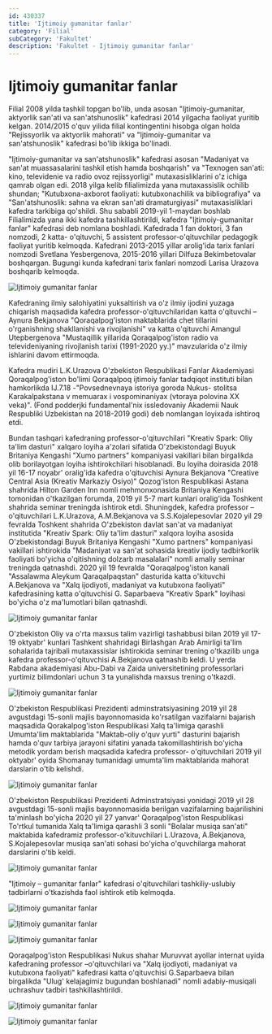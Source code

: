 ```yaml
---
id: 430337
title: 'Ijtimoiy gumanitar fanlar'
category: 'Filial'
subCategory: 'Fakultet'
description: 'Fakultet - Ijtimoiy gumanitar fanlar'
---
```


# Ijtimoiy gumanitar fanlar

Filial 2008 yilda tashkil topgan bo'lib, unda asosan "Ijtimoiy-gumanitar, aktyorlik san'ati va san'atshunoslik" kafedrasi 2014 yilgacha faoliyat yuritib kelgan. 2014/2015 o'quv yilida filial kontingentini hisobga olgan holda "Rejissyorlik va aktyorlik mahorati" va "Ijtimoiy-gumanitar va san'atshunoslik" kafedrasi bo'lib ikkiga bo'linadi.

"Ijtimoiy-gumanitar va san'atshunoslik" kafedrasi asosan "Madaniyat va san'at muassasalarini tashkil etish hamda boshqarish" va "Texnogen san'ati: kino, televidenie va radio ovoz rejissyorligi" mutaxasisliklarini o'z ichiga qamrab olgan edi. 2018 yilga kelib filialimizda yana mutaxassislik ochilib shundan; "Kutubxona-axborot faoliyati: kutubxonachilik va bibliografiya" va "San'atshunoslik: sahna va ekran san'ati dramaturgiyasi" mutaxasisliklari kafedra tarkibiga qo'shildi. Shu sababli 2019-yil 1-maydan boshlab Filialimizda yana ikki kafedra tashkillashtirildi, kafedra "Ijtimoiy-gumanitar fanlar" kafedrasi deb nomlana boshladi. Kafedrada 1 fan doktori, 3 fan nomzodi, 2 katta- o'qituvchi, 5 assistent professor-o'qituvchilar pedagogik faoliyat yuritib kelmoqda. Kafedrani 2013-2015 yillar arolig'ida tarix fanlari nomzodi Svetlana Yesbergenova, 2015-2016 yillari Dilfuza Bekimbetovalar boshqargan. Bugungi kunda kafedrani tarix fanlari nomzodi Larisa Urazova boshqarib kelmoqda.

![Ijtimoiy gumanitar fanlar](/page/430337/1.png)

Kafedraning ilmiy salohiyatini yuksaltirish va o'z ilmiy ijodini yuzaga chiqarish maqsadida kafedra professor-o'qituvchilaridan katta o'qituvchi – Aynura Bekjanova "Qoraqalpog'iston maktablarida chet tillarini o'rganishning shakllanishi va rivojlanishi" va katta o'qituvchi Amangul Utepbergenova "Mustaqillik yillarida Qoraqalpog'iston radio va televideniyaning rivojlanish tarixi (1991-2020 yy.)" mavzularida o'z ilmiy ishlarini davom ettirmoqda.

Kafedra mudiri L.K.Urazova O'zbekiston Respublikasi Fanlar Akademiyasi Qoraqalpog'iston bo'limi Qoraqalpoq ijtimoiy fanlar tadqiqot instituti bilan hamkorlikda IJ.7.18 -"Povsednevnaya istoriya goroda Nukus- stolitsa Karakalpakstana v memuarax i vospominaniyax (vtoraya polovina XX veka)". (Fond podderjki fundamental'nix issledovaniy Akademii Nauk Respubliki Uzbekistan na 2018-2019 godi) deb nomlangan loyixada ishtiroq etdi.

Bundan tashqari kafedraning professor-o'qituvchilari "Kreativ Spark: Oliy ta'lim dasturi" xalqaro loyiha a'zolari sifatida O'zbekistondagi Buyuk Britaniya Kengashi "Xumo partners" kompaniyasi vakillari bilan birgalikda olib borilayotgan loyiha ishtirokchilari hisoblanadi. Bu loyiha doirasida 2018 yil 16-17 noyabr' oralig'ida kafedra o'qituvchisi Aynura Bekjanova "Creative Central Asia (Kreativ Markaziy Osiyo)" Qozog'iston Respublikasi Astana shahrida Hilton Garden Inn nomli mehmonxonasida Britaniya Kengashi tomonidan o'tkazilgan forumda, 2019 yil 5-7 mart kunlari oralig'ida Toshkent shahrida seminar treningda ishtirok etdi. Shuningdek, kafedra professor –o'qituvchilari L.K.Urazova, A.M.Bekjanova va S.S.Kojalepesovlar 2020 yil 29 fevralda Toshkent shahrida O'zbekiston davlat san'at va madaniyat institutida "Kreativ Spark: Oliy ta'lim dasturi" xalqora loyiha asosida O'zbekistondagi Buyuk Britaniya Kengashi "Xumo partners" kompaniyasi vakillari ishtirokida "Madaniyat va san'at sohasida kreativ ijodiy tadbirkorlik faoliyati bo'yicha o'qitishning dolzarb masalalari" nomli amaliy seminar treningda qatnashdi. 2020 yil 19 fevralda "Qoraqalpog'iston kanali "Assalawma Aleykum Qaraqalpaqstan" dasturida katta o'kituvchi A.Bekjanova va "Xalq ijodiyoti, madaniyat va kutubxona faoliyati" kafedrasining katta o'qituvchisi G. Saparbaeva "Kreativ Spark" loyihasi bo'yicha o'z ma'lumotlari bilan qatnashdi.

![Ijtimoiy gumanitar fanlar](/page/430337/2.png)

O'zbekiston Oliy va o'rta maxsus talim vazirligi tashabbusi bilan 2019 yil 17-19 oktyabr' kunlari Tashkent shahridagi Birlashgan Arab Amirligi ta'lim sohalarida tajribali mutaxassislar ishtirokida seminar trening o'tkazilib unga kafedra professor-o'qituvchisi A.Bekjanova qatnashib keldi. U yerda Rabdana akademiyasi Abu-Dabi va Zaida universitetining professorlari yurtimiz bilimdonlari uchun 3 ta yunalishda maxsus trening o'tkazdi.

![Ijtimoiy gumanitar fanlar](/page/430337/3.png)

O'zbekiston Respublikasi Prezidenti adminstratsiyasining 2019 yil 28 avgustdagi 15-sonli majlis bayonnomasida ko'rsatilgan vazifalarni bajarish maqsadida Qorakalpog'iston Respublikasi Xalq ta'limiga qarashli Umumta'lim maktablarida "Maktab-oliy o'quv yurti" dasturini bajarish hamda o'quv tarbiya jarayoni sifatini yanada takomillashtirish bo'yicha metodik yordam berish maqsadida kafedra professor- o'qituvchilari 2019 yil oktyabr' oyida Shomanay tumanidagi umumta'lim maktablarida mahorat darslarin o'tib kelishdi.

![Ijtimoiy gumanitar fanlar](/page/430337/4.png)

O'zbekiston Respublikasi Prezidenti Adminstratsiyasi yonidagi 2019 yil 28 avgustdagi 15-sonli majlis bayonnomasida berilgan vazifalarning bajarilishini ta'minlash bo'yicha 2020 yil 27 yanvar' Qoraqalpog'iston Respublikasi To'rtkul tumanida Xalq ta'limiga qarashli 3 sonli "Bolalar musiqa san'ati" maktabida kafedramiz professor-o'kituvchilari L.Urazova, A.Bekjanova, S.Kojalepesovlar musiqa san'ati sohasi bo'yicha o'quvchilarga mahorat darslarini o'tib keldi.

![Ijtimoiy gumanitar fanlar](/page/430337/5.png)

"Ijtimoiy – gumanitar fanlar" kafedrasi o'qituvchilari tashkiliy-uslubiy tadbirlarni o'tkazishda faol ishtirok etib kelmoqda.

![Ijtimoiy gumanitar fanlar](/page/430337/6.png)

![Ijtimoiy gumanitar fanlar](/page/430337/7.png)

![Ijtimoiy gumanitar fanlar](/page/430337/8.png)

Qoraqalpog'iston Respublikasi Nukus shahar Muruvvat ayollar internat uyida kafedraning professor –o'qituvchilari va "Xalq ijodiyoti, madaniyat va kutubxona faoliyati" kafedrasi katta o'qituvchisi G.Saparbaeva bilan birgalikda "Ulug' kelajagimiz bugundan boshlanadi" nomli adabiy-musiqali uchrashuv tadbiri tashkillashtirildi.

![Ijtimoiy gumanitar fanlar](/page/430337/9.png)

![Ijtimoiy gumanitar fanlar](/page/430337/10.png)
